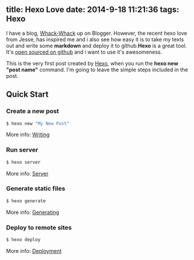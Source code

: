 title: Hexo Love
date: 2014-9-18 11:21:36
tags: Hexo
---
I have a blog, [Whack-Whack](http://www.whack-whack.info) up on Blogger. However, the recent hexo love from Jesse, 
has inspired me and i also see how easy it is to take my texts out and write some **markdown** and deploy 
it to github.**Hexo** is a great tool. It's [open sourced on github](https://github.com/hexojs/hexo) and i want to use it's awesomeness. 

This is the very first post created by [Hexo](http://hexo.io/), when you run the
**hexo new "post name"** command. I'm going to leave the simple steps included in the post.

## Quick Start

### Create a new post

``` bash
$ hexo new "My New Post"
```

More info: [Writing](http://hexo.io/docs/writing.html)

### Run server

``` bash
$ hexo server
```

More info: [Server](http://hexo.io/docs/server.html)

### Generate static files

``` bash
$ hexo generate
```

More info: [Generating](http://hexo.io/docs/generating.html)

### Deploy to remote sites

``` bash
$ hexo deploy
```

More info: [Deployment](http://hexo.io/docs/deployment.html)